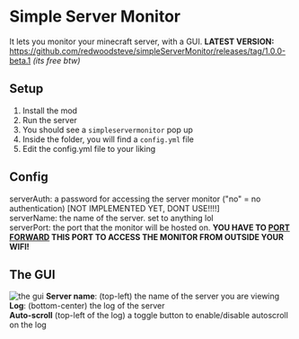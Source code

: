 # Simple Server Monitor
It lets you monitor your minecraft server, with a GUI.
**LATEST VERSION:** https://github.com/redwoodsteve/simpleServerMonitor/releases/tag/1.0.0-beta.1
*(its free btw)*

## Setup
1. Install the mod
2. Run the server
3. You should see a `simpleservermonitor` pop up
4. Inside the folder, you will find a `config.yml` file
5. Edit the config.yml file to your liking

## Config
serverAuth: a password for accessing the server monitor ("no" = no authentication) \[NOT IMPLEMENTED YET, DONT USE!!!!\]\
serverName: the name of the server. set to anything lol\
serverPort: the port that the monitor will be hosted on. **YOU HAVE TO [PORT FORWARD](https://www.noip.com/support/knowledgebase/general-port-forwarding-guide) THIS PORT TO ACCESS THE MONITOR FROM OUTSIDE YOUR WIFI!**

## The GUI
![the gui](https://i.imgur.com/WlriOVg.png)
**Server name**: (top-left) the name of the server you are viewing\
**Log**: (bottom-center) the log of the server\
**Auto-scroll** (top-left of the log) a toggle button to enable/disable autoscroll on the log
